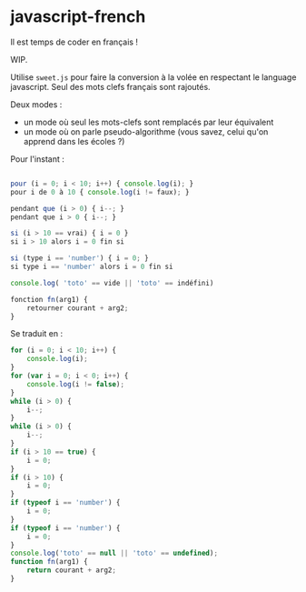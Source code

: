 # javascript-french

Il est temps de coder en français !

WIP.

Utilise `sweet.js` pour faire la conversion à la volée en respectant le language javascript.
Seul des mots clefs français sont rajoutés.

Deux modes :

- un mode où seul les mots-clefs sont remplacés par leur équivalent
- un mode où on parle pseudo-algorithme (vous savez, celui qu'on apprend dans les écoles ?)

Pour l'instant :

```js

pour (i = 0; i < 10; i++) { console.log(i); }
pour i de 0 à 10 { console.log(i != faux); }

pendant que (i > 0) { i--; }
pendant que i > 0 { i--; }

si (i > 10 == vrai) { i = 0 }
si i > 10 alors i = 0 fin si

si (type i == 'number') { i = 0; }
si type i == 'number' alors i = 0 fin si

console.log( 'toto' == vide || 'toto' == indéfini)

fonction fn(arg1) {
    retourner courant + arg2;
}
```

Se traduit en :

```js
for (i = 0; i < 10; i++) {
    console.log(i);
}
for (var i = 0; i < 0; i++) {
    console.log(i != false);
}
while (i > 0) {
    i--;
}
while (i > 0) {
    i--;
}
if (i > 10 == true) {
    i = 0;
}
if (i > 10) {
    i = 0;
}
if (typeof i == 'number') {
    i = 0;
}
if (typeof i == 'number') {
    i = 0;
}
console.log('toto' == null || 'toto' == undefined);
function fn(arg1) {
    return courant + arg2;
}
```
